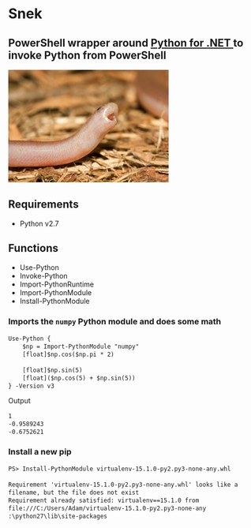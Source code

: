 # Snek

## PowerShell wrapper around [Python for .NET ](https://github.com/pythonnet/pythonnet) to invoke Python from PowerShell

![](./snek.jpg)

## Requirements

* Python v2.7

## Functions 

* Use-Python
* Invoke-Python
* Import-PythonRuntime
* Import-PythonModule
* Install-PythonModule

### Imports the `numpy` Python module and does some math

```
Use-Python {
    $np = Import-PythonModule "numpy"
    [float]$np.cos($np.pi * 2)

    [float]$np.sin(5)
    [float]($np.cos(5) + $np.sin(5))
} -Version v3
```

Output

```
1
-0.9589243
-0.6752621
```

### Install a new pip

```
PS> Install-PythonModule virtualenv-15.1.0-py2.py3-none-any.whl

Requirement 'virtualenv-15.1.0-py2.py3-none-any.whl' looks like a filename, but the file does not exist
Requirement already satisfied: virtualenv==15.1.0 from file:///C:/Users/Adam/virtualenv-15.1.0-py2.py3-none-any
:\python27\lib\site-packages
```
